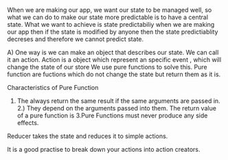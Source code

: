 When we are making our app, we want our state to be managed well,
so what we can do to make our state more predictable is to have a
central state.
What we want to achieve is state predictabiliy when we are making our app
then if the state is modified by anyone then the state predictiablity decreses
and therefore we cannot predict state.

A) One way is we can make an object that describes our state. We can call it an action.
Action is a object which represent an specific event , which will change the state of our store
We use pure functions to solve this. Pure function are fuctions which do not change the state
but return them as it is.

Characteristics of Pure Function

1. The always return the same result if the same arguments are passed in.
2.) They depend on the arguments passed into them. The return value of a pure function is <!-- 
   depedent on the input it receives and nothing else.  -->
3.Pure Functions must never produce any side effects.


Reducer takes the state and reduces it to simple actions.

It is a good practise to break down your actions into action creators.

